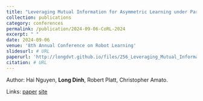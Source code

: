 ```yaml
---
title: "Leveraging Mutual Information for Asymmetric Learning under Partial Observability"
collection: publications
category: conferences
permalink: /publication/2024-09-06-CoRL-2024
excerpt: " "
date: 2024-09-06
venue: '8th Annual Conference on Robot Learning'
slidesurl: # URL
paperurl: 'http://longdvt.github.io/files/256_Leveraging_Mutual_Informat.pdf'
citation: # URL
---
```

Author: Hai Nguyen, **Long Dinh**, Robert Platt, Christopher Amato.

Links: [paper](https://openreview.net/pdf?id=9jJP2J1oBP)    [site](https://sites.google.com/view/mi-asym-pomdp)